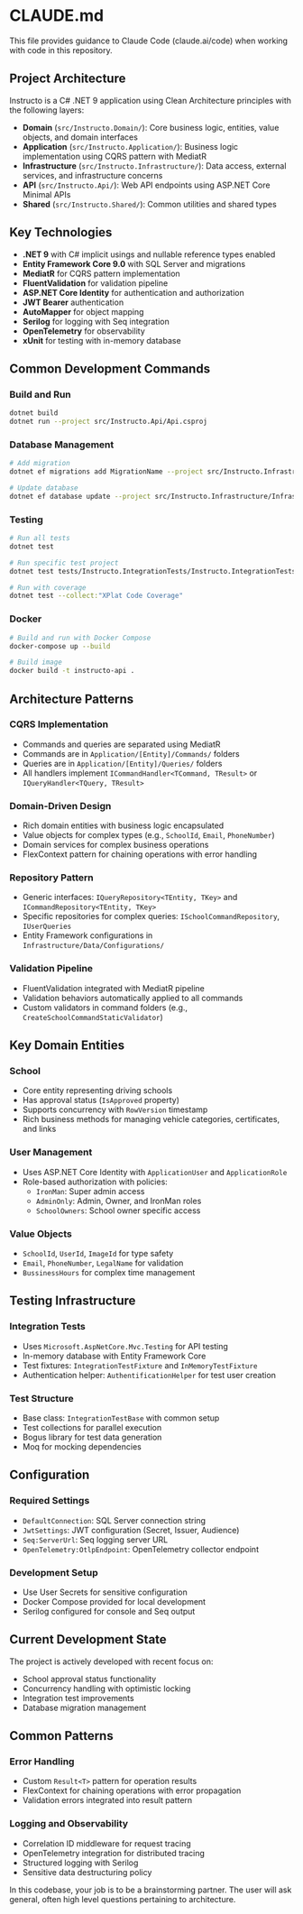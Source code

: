 # CLAUDE.md

This file provides guidance to Claude Code (claude.ai/code) when working with code in this repository.

## Project Architecture

Instructo is a C# .NET 9 application using Clean Architecture principles with the following layers:

- **Domain** (`src/Instructo.Domain/`): Core business logic, entities, value objects, and domain interfaces
- **Application** (`src/Instructo.Application/`): Business logic implementation using CQRS pattern with MediatR
- **Infrastructure** (`src/Instructo.Infrastructure/`): Data access, external services, and infrastructure concerns
- **API** (`src/Instructo.Api/`): Web API endpoints using ASP.NET Core Minimal APIs
- **Shared** (`src/Instructo.Shared/`): Common utilities and shared types

## Key Technologies

- **.NET 9** with C# implicit usings and nullable reference types enabled
- **Entity Framework Core 9.0** with SQL Server and migrations
- **MediatR** for CQRS pattern implementation
- **FluentValidation** for validation pipeline
- **ASP.NET Core Identity** for authentication and authorization
- **JWT Bearer** authentication
- **AutoMapper** for object mapping
- **Serilog** for logging with Seq integration
- **OpenTelemetry** for observability
- **xUnit** for testing with in-memory database

## Common Development Commands

### Build and Run
```bash
dotnet build
dotnet run --project src/Instructo.Api/Api.csproj
```

### Database Management
```bash
# Add migration
dotnet ef migrations add MigrationName --project src/Instructo.Infrastructure/Infrastructure.csproj --startup-project src/Instructo.Api/Api.csproj

# Update database
dotnet ef database update --project src/Instructo.Infrastructure/Infrastructure.csproj --startup-project src/Instructo.Api/Api.csproj
```

### Testing
```bash
# Run all tests
dotnet test

# Run specific test project
dotnet test tests/Instructo.IntegrationTests/Instructo.IntegrationTests.csproj

# Run with coverage
dotnet test --collect:"XPlat Code Coverage"
```

### Docker
```bash
# Build and run with Docker Compose
docker-compose up --build

# Build image
docker build -t instructo-api .
```

## Architecture Patterns

### CQRS Implementation
- Commands and queries are separated using MediatR
- Commands are in `Application/[Entity]/Commands/` folders
- Queries are in `Application/[Entity]/Queries/` folders
- All handlers implement `ICommandHandler<TCommand, TResult>` or `IQueryHandler<TQuery, TResult>`

### Domain-Driven Design
- Rich domain entities with business logic encapsulated
- Value objects for complex types (e.g., `SchoolId`, `Email`, `PhoneNumber`)
- Domain services for complex business operations
- FlexContext pattern for chaining operations with error handling

### Repository Pattern
- Generic interfaces: `IQueryRepository<TEntity, TKey>` and `ICommandRepository<TEntity, TKey>`
- Specific repositories for complex queries: `ISchoolCommandRepository`, `IUserQueries`
- Entity Framework configurations in `Infrastructure/Data/Configurations/`

### Validation Pipeline
- FluentValidation integrated with MediatR pipeline
- Validation behaviors automatically applied to all commands
- Custom validators in command folders (e.g., `CreateSchoolCommandStaticValidator`)

## Key Domain Entities

### School
- Core entity representing driving schools
- Has approval status (`IsApproved` property)
- Supports concurrency with `RowVersion` timestamp
- Rich business methods for managing vehicle categories, certificates, and links

### User Management
- Uses ASP.NET Core Identity with `ApplicationUser` and `ApplicationRole`
- Role-based authorization with policies:
  - `IronMan`: Super admin access
  - `AdminOnly`: Admin, Owner, and IronMan roles
  - `SchoolOwners`: School owner specific access

### Value Objects
- `SchoolId`, `UserId`, `ImageId` for type safety
- `Email`, `PhoneNumber`, `LegalName` for validation
- `BussinessHours` for complex time management

## Testing Infrastructure

### Integration Tests
- Uses `Microsoft.AspNetCore.Mvc.Testing` for API testing
- In-memory database with Entity Framework Core
- Test fixtures: `IntegrationTestFixture` and `InMemoryTestFixture`
- Authentication helper: `AuthentificationHelper` for test user creation

### Test Structure
- Base class: `IntegrationTestBase` with common setup
- Test collections for parallel execution
- Bogus library for test data generation
- Moq for mocking dependencies

## Configuration

### Required Settings
- `DefaultConnection`: SQL Server connection string
- `JwtSettings`: JWT configuration (Secret, Issuer, Audience)
- `Seq:ServerUrl`: Seq logging server URL
- `OpenTelemetry:OtlpEndpoint`: OpenTelemetry collector endpoint

### Development Setup
- Use User Secrets for sensitive configuration
- Docker Compose provided for local development
- Serilog configured for console and Seq output

## Current Development State

The project is actively developed with recent focus on:
- School approval status functionality
- Concurrency handling with optimistic locking
- Integration test improvements
- Database migration management

## Common Patterns

### Error Handling
- Custom `Result<T>` pattern for operation results
- FlexContext for chaining operations with error propagation
- Validation errors integrated into result pattern

### Logging and Observability
- Correlation ID middleware for request tracing
- OpenTelemetry integration for distributed tracing
- Structured logging with Serilog
- Sensitive data destructuring policy

In this codebase, your job is to be a brainstorming partner. The user will ask general, often high level questions pertaining to architecture.